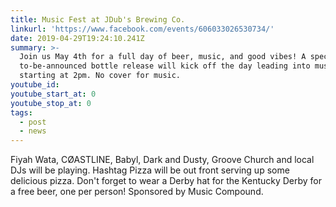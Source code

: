 ```yaml
---
title: Music Fest at JDub's Brewing Co.
linkurl: 'https://www.facebook.com/events/606033026530734/'
date: 2019-04-29T19:24:10.241Z
summary: >-
  Join us May 4th for a full day of beer, music, and good vibes! A special
  to-be-announced bottle release will kick off the day leading into music
  starting at 2pm. No cover for music.
youtube_id: 
youtube_start_at: 0
youtube_stop_at: 0
tags:
  - post
  - news
---
```

Fiyah Wata, CØASTLINE, Babyl, Dark and Dusty, Groove Church and local DJs will be playing. Hashtag Pizza will be out front serving up some delicious pizza. Don't forget to wear a Derby hat for the Kentucky Derby for a free beer, one per person! Sponsored by Music Compound.
